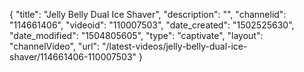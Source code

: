 {
    "title": "Jelly Belly Dual Ice Shaver",
    "description": "",
    "channelid": "114661406",
    "videoid": "110007503",
    "date_created": "1502525630",
    "date_modified": "1504805605",
    "type": "captivate",
    "layout": "channelVideo",
    "url": "\/latest-videos\/jelly-belly-dual-ice-shaver\/114661406-110007503"
}